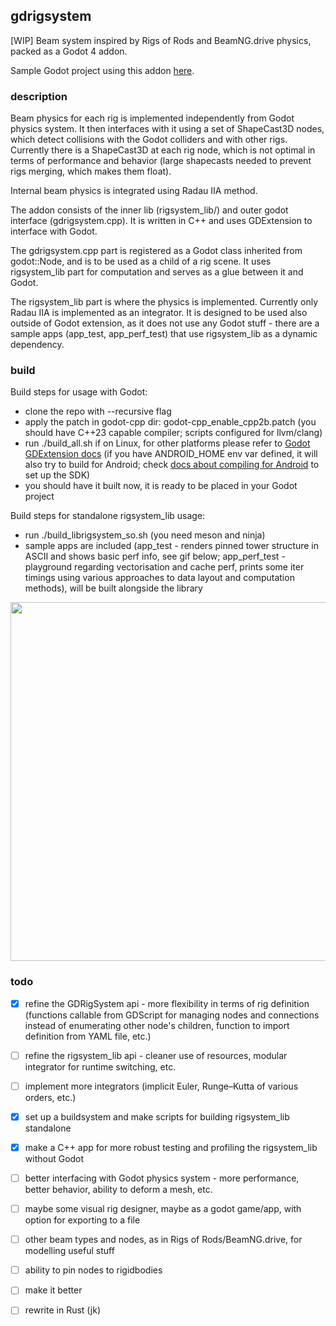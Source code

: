 ## gdrigsystem
[WIP] Beam system inspired by Rigs of Rods and BeamNG.drive physics, packed as a Godot 4 addon.

Sample Godot project using this addon [here](https://github.com/michal2229/godot_gdrigsystem_project).

### description

Beam physics for each rig is implemented independently from Godot physics system. It then interfaces with it using a set of ShapeCast3D nodes, which detect collisions with the Godot colliders and with other rigs.
Currently there is a ShapeCast3D at each rig node, which is not optimal in terms of performance and behavior (large shapecasts needed to prevent rigs merging, which makes them float).

Internal beam physics is integrated using Radau IIA method. 

The addon consists of the inner lib (rigsystem_lib/) and outer godot interface (gdrigsystem.cpp). It is written in C++ and uses GDExtension to interface with Godot.

The gdrigsystem.cpp part is registered as a Godot class inherited from godot::Node, and is to be used as a child of a rig scene.
It uses rigsystem_lib part for computation and serves as a glue between it and Godot.

The rigsystem_lib part is where the physics is implemented. Currently only Radau IIA is implemented as an integrator. 
It is designed to be used also outside of Godot extension, as it does not use any Godot stuff - there are a sample apps (app_test, app_perf_test) that use rigsystem_lib as a dynamic dependency. 


### build
Build steps for usage with Godot:
- clone the repo with --recursive flag
- apply the patch in godot-cpp dir: godot-cpp_enable_cpp2b.patch (you should have C++23 capable compiler; scripts configured for llvm/clang)
- run ./build_all.sh if on Linux, for other platforms please refer to [Godot GDExtension docs](https://docs.godotengine.org/en/stable/tutorials/scripting/gdextension/gdextension_cpp_example.html) (if you have ANDROID_HOME env var defined, it will also try to build for Android; check [docs about compiling for Android](https://docs.godotengine.org/en/stable/contributing/development/compiling/compiling_for_android.html) to set up the SDK)
- you should have it built now, it is ready to be placed in your Godot project

Build steps for standalone rigsystem_lib usage:
- run ./build_librigsystem_so.sh  (you need meson and ninja)
- sample apps are included (app_test - renders pinned tower structure in ASCII and shows basic perf info, see gif below; app_perf_test - playground regarding vectorisation and cache perf, prints some iter timings using various approaches to data layout and computation methods), will be built alongside the library

<div align="center">
<img src="https://raw.githubusercontent.com/michal2229/gdrigsystem/refs/heads/main/res/test_app_tower_00.gif" width="574" />
</div>


### todo
- [x] refine the GDRigSystem api - more flexibility in terms of rig definition (functions callable from GDScript for managing nodes and connections instead of enumerating other node's children, function to import definition from YAML file, etc.)
- [ ] refine the rigsystem_lib api - cleaner use of resources, modular integrator for runtime switching, etc.
- [ ] implement more integrators (implicit Euler, Runge–Kutta of various orders, etc.)
- [x] set up a buildsystem and make scripts for building rigsystem_lib standalone 
- [x] make a C++ app for more robust testing and profiling the rigsystem_lib without Godot
- [ ] better interfacing with Godot physics system - more performance, better behavior, ability to deform a mesh, etc.
- [ ] maybe some visual rig designer, maybe as a godot game/app, with option for exporting to a file
- [ ] other beam types and nodes, as in Rigs of Rods/BeamNG.drive, for modelling useful stuff
- [ ] ability to pin nodes to rigidbodies
- [ ] make it better
- [ ] rewrite in Rust (jk)

